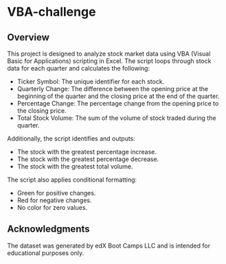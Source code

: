 # VBA-challenge

## Overview
This project is designed to analyze stock market data using VBA (Visual Basic for Applications) scripting in Excel. The script loops through stock data for each quarter and calculates the following:

* Ticker Symbol: The unique identifier for each stock.
* Quarterly Change: The difference between the opening price at the beginning of the quarter and the closing price at the end of the quarter.
* Percentage Change: The percentage change from the opening price to the closing price.
* Total Stock Volume: The sum of the volume of stock traded during the quarter.

Additionally, the script identifies and outputs:

* The stock with the greatest percentage increase.
* The stock with the greatest percentage decrease.
* The stock with the greatest total volume.

The script also applies conditional formatting:

* Green for positive changes.
* Red for negative changes.
* No color for zero values.

## Acknowledgments
The dataset was generated by edX Boot Camps LLC and is intended for educational purposes only.
